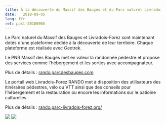 ```yaml
---
title: À la découverte du Massif des Bauges et du Parc naturel Livradois-Forez
date:   2018-09-05
lang: ffr
ref: post-20180905
---
```


Le Parc naturel du Massif des Bauges et Livradois-Forez sont maintenant dotés d'une plateforme dédiée à la découverte de leur territoire. 
Chaque plateforme est réalisée avec Geotrek.

Le PNR Massif des Bauges met en valeur la randonnée pédestre et propose des services comme l'hébergement et les sorties avec accompagnateur.

Plus de détails : [rando.parcdesbauges.com](http://rando.parcdesbauges.com)

Le portail web Livradois-Forez RANDO met à disposition des utilisateurs des itinéraires pédestres, vélo ou VTT ainsi que des conseils pour l'hébergement et la restauration ou encore les informations sur le patioine culturelles.  

Plus de détails : [rando.parc-livradois-forez.org/](http://rando.parc-livradois-forez.org/)

<img style="max-width: 100%;" src="{{ site.baseurl }}/assets/img/pnr-bauges.png">
<img style="max-width: 100%;" src="{{ site.baseurl }}/assets/img/pnr-livradois.png">
